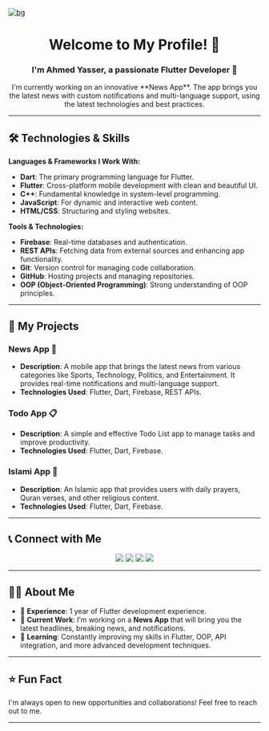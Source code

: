 [![bg][banner]][website]

<h1 align="center">Welcome to My Profile! 🌟</h1>
<h3 align="center">I'm Ahmed Yasser, a passionate Flutter Developer 🚀</h3>

<p align="center">
    I'm currently working on an innovative **News App**. The app brings you the latest news with custom notifications and multi-language support, using the latest technologies and best practices.
</p>

---

## 🛠️ Technologies & Skills

**Languages & Frameworks I Work With:**
- **Dart**: The primary programming language for Flutter.
- **Flutter**: Cross-platform mobile development with clean and beautiful UI.
- **C++**: Fundamental knowledge in system-level programming.
- **JavaScript**: For dynamic and interactive web content.
- **HTML/CSS**: Structuring and styling websites.
  
**Tools & Technologies:**
- **Firebase**: Real-time databases and authentication.
- **REST APIs**: Fetching data from external sources and enhancing app functionality.
- **Git**: Version control for managing code collaboration.
- **GitHub**: Hosting projects and managing repositories.
- **OOP (Object-Oriented Programming)**: Strong understanding of OOP principles.

---

## 📱 My Projects

### **News App 📰**
- **Description**: A mobile app that brings the latest news from various categories like Sports, Technology, Politics, and Entertainment. It provides real-time notifications and multi-language support.
- **Technologies Used**: Flutter, Dart, Firebase, REST APIs.

### **Todo App 📋**
- **Description**: A simple and effective Todo List app to manage tasks and improve productivity.
- **Technologies Used**: Flutter, Dart, Firebase.

### **Islami App 🕌**
- **Description**: An Islamic app that provides users with daily prayers, Quran verses, and other religious content.
- **Technologies Used**: Flutter, Dart, Firebase.

---

## 📞 Connect with Me

<p align="center">
    <a href="https://www.linkedin.com/in/ahmed-yasser-913678335/" alt="LinkedIn">
        <img src="https://img.shields.io/badge/-LinkedIn-blue?style=for-the-badge&logo=linkedin" /></a>
    <a href="https://stackoverflow.com/" alt="StackOverflow">
        <img src="https://img.shields.io/badge/-StackOverflow-FE7A16?style=for-the-badge&logo=stack-overflow&logoColor=white" /></a>
    <a href="https://www.instagram.com/a_yasser10/" alt="Instagram">
        <img src="https://img.shields.io/badge/-Instagram-E4405F?style=for-the-badge&logo=instagram&logoColor=white" /></a>
    <a href="https://ahmedyasser.me" alt="Website">
        <img src="https://img.shields.io/badge/-ahmedyasser.me-242424?style=for-the-badge&logo=circle&logoColor=White" /></a>
</p>

---

## 👨‍💻 About Me

- 💼 **Experience**: 1 year of Flutter development experience.
- 🔭 **Current Work**: I’m working on a **News App** that will bring you the latest headlines, breaking news, and notifications.
- 🌱 **Learning**: Constantly improving my skills in Flutter, OOP, API integration, and more advanced development techniques.

---

## ⭐️ Fun Fact
I'm always open to new opportunities and collaborations! Feel free to reach out to me.

---

[banner]: https://via.placeholder.com/1200x400?text=Welcome+to+Ahmed+Yasser's+News+App
[website]: https://ahmedyasser.me
